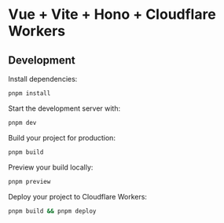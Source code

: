 # Vue + Vite + Hono + Cloudflare Workers

## Development

Install dependencies:

```bash
pnpm install
```

Start the development server with:

```bash
pnpm dev
```

Build your project for production:

```bash
pnpm build
```

Preview your build locally:

```bash
pnpm preview
```

Deploy your project to Cloudflare Workers:

```bash
pnpm build && pnpm deploy
```